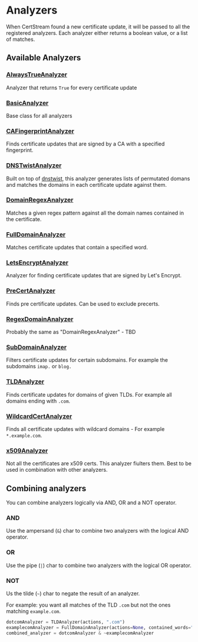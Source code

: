 # Analyzers
When CertStream found a new certificate update, it will be passed to all the registered analyzers.
Each analyzer either returns a boolean value, or a list of matches. 

## Available Analyzers

### [AlwaysTrueAnalyzer](https://github.com/d-Rickyy-b/certleak/tree/master/certleak/analyzers/alwaystrueanalyzer.py)
Analyzer that returns `True` for every certificate update

### [BasicAnalyzer](https://github.com/d-Rickyy-b/certleak/tree/master/certleak/analyzers/basicanalyzer.py)
Base class for all analyzers

### [CAFingerprintAnalyzer](https://github.com/d-Rickyy-b/certleak/blob/master/certleak/analyzers/cafingerprintanalyzer.py)
Finds certificate updates that are signed by a CA with a specified fingerprint.

### [DNSTwistAnalyzer](https://github.com/d-Rickyy-b/certleak/tree/master/certleak/analyzers/dnstwistanalyzer.py)
Built on top of [dnstwist](https://github.com/elceef/dnstwist), this analyzer generates lists of permutated domans and matches the domains in each certificate update against them.

### [DomainRegexAnalyzer](https://github.com/d-Rickyy-b/certleak/tree/master/certleak/analyzers/domainregexanalyzer.py)
Matches a given regex pattern against all the domain names contained in the certificate.

### [FullDomainAnalyzer](https://github.com/d-Rickyy-b/certleak/blob/master/certleak/analyzers/fulldomainanalyzer.py)
Matches certificate updates that contain a specified word.

### [LetsEncryptAnalyzer](https://github.com/d-Rickyy-b/certleak/blob/master/certleak/analyzers/letsencryptanalyzer.py)
Analyzer for finding certificate updates that are signed by Let's Encrypt.

### [PreCertAnalyzer](https://github.com/d-Rickyy-b/certleak/blob/master/certleak/analyzers/precertanalyzer.py)
Finds pre certificate updates. Can be used to exclude precerts.

### [RegexDomainAnalyzer](https://github.com/d-Rickyy-b/certleak/tree/master/certleak/analyzers/regexdomainanalyzer.py)
Probably the same as "DomainRegexAnalyzer" - TBD

### [SubDomainAnalyzer](https://github.com/d-Rickyy-b/certleak/tree/master/certleak/analyzers/subdomainanalyzer.py)
Filters certificate updates for certain subdomains. For example the subdomains `imap.` or `blog.`

### [TLDAnalyzer](https://github.com/d-Rickyy-b/certleak/tree/master/certleak/analyzers/tldanalyzer.py)
Finds certificate updates for domains of given TLDs. For example all domains ending with `.com`.

### [WildcardCertAnalyzer](https://github.com/d-Rickyy-b/certleak/tree/master/certleak/analyzers/wildcardcertanalyzer.py)
Finds all certificate updates with wildcard domains - For example `*.example.com`.

### [x509Analyzer](https://github.com/d-Rickyy-b/certleak/tree/master/certleak/analyzers/x509analyzer.py)
Not all the certificates are x509 certs. This analyzer fiulters them. Best to be used in combination with other analyzers.

## Combining analyzers
You can combine analyzers logically via AND, OR and a NOT operator. 

### AND
Use the ampersand (`&`) char to combine two analyzers with the logical AND operator.

### OR
Use the pipe (`|`) char to combine two analyzers with the logical OR operator.

### NOT
Us the tilde (`~`) char to negate the result of an analyzer. 
 
For example: you want all matches of the TLD `.com` but not the ones matching `example.com`.
```python
dotcomAnalyzer = TLDAnalyzer(actions, ".com")
examplecomAnalyzer = FullDomainAnalyzer(actions=None, contained_words="example.com"):
combined_analyzer = dotcomAnalyzer & ~examplecomAnalyzer
```
